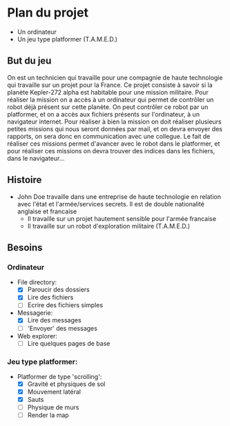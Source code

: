 # Plan du projet
* Un ordinateur
* Un jeu type platformer (T.A.M.E.D.)


## But du jeu
On est un technicien qui travaille pour une compagnie de haute technologie qui travaille sur un projet pour la France. Ce projet consiste à savoir si la planète Kepler-272 alpha est habitable pour une mission militaire. Pour réaliser la mission on a accès à un ordinateur qui permet de contrôler un robot déjà présent sur cette planète. On peut contrôler ce robot par un platformer, et on a accès aux fichiers présents sur l'ordinateur, à un navigateur internet. Pour réaliser à bien la mission on doit réaliser plusieurs petites missions qui nous seront données par mail, et on devra envoyer des rapports, on sera donc en communication avec une collegue. Le fait de réaliser ces missions permet d'avancer avec le robot dans le platformer, et pour réaliser ces missions on devra trouver des indices dans les fichiers, dans le navigateur...

## Histoire
* John Doe travaille dans une entreprise de haute technologie en relation avec l'état et l'armée/services secrets. Il est de double nationalité anglaise et francaise
  * Il travaille sur un projet hautement sensible pour l'armée francaise
  * Il travaille sur un robot d'exploration militaire (T.A.M.E.D.)

## Besoins
### Ordinateur
- File directory:
  - [X] Paroucir des dossiers
  - [X] Lire des fichiers
  - [ ] Ecrire des fichiers simples
- Messagerie:
  - [X] Lire des messages
  - [ ] 'Envoyer' des messages
- Web explorer:
  - [ ] Lire quelques pages de base

### Jeu type platformer:
- Platformer de type 'scrolling':
  - [X] Gravité et physiques de sol
  - [X] Mouvement latéral
  - [X] Sauts
  - [ ] Physique de murs
  - [ ] Render la map
